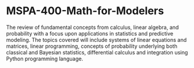 # MSPA-400-Math-for-Modelers

The review of fundamental concepts from calculus, linear algebra, and probability with a focus upon applications in statistics 
and predictive modeling. The topics covered will include systems of linear equations and matrices, linear programming, 
concepts of probability underlying both classical and Bayesian statistics, differential calculus and integration using Python programming language.
